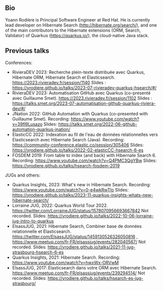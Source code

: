 ## Bio

Yoann Rodière is Principal Software Engineer at Red Hat.
He is currently lead developer on Hibernate Search (http://hibernate.org/search/),
and one of the main contributors to the Hibernate extensions (ORM, Search, Validator)
of Quarkus (https://quarkus.io/), the cloud-native Java stack.

## Previous talks

Conferences:

* RivieraDEV 2023: Recherche plein-texte distribuée avec Quarkus, Hibernate ORM, Hibernate Search et Elasticsearch.
  https://2023.rivieradev.fr/session/1140
  Slides : https://yrodiere.github.io/talks/2023-07-rivieradev-quarkus-hsearch/#/
* RivieraDEV 2023: Automatisation GitHub avec Quarkus (co-presenté avec Guillaume Smet).
  https://2023.rivieradev.fr/session/1102
  Slides : https://talks.smet.org/2023-07-automatisation-github-quarkus-riviera-dev/#/
* JNation 2022: GitHub Automation with Quarkus (co-presented with Guillaume Smet).
  Recording: https://www.youtube.com/watch?v=39fl9Lusazo
  Slides: https://talks.smet.org/2022-06-github-automation-quarkus-jnation/
* ElasticCC 2022: Indexation au fil de l'eau de données relationnelles vers Elasticsearch avec Hibernate Search (Java).
  Recording: https://community-conference.elastic.co/session/305406
  Slides: https://yrodiere.github.io/talks/2022-02-elasticCC-hsearch-6-es
* FOSDEM 2019: From table to index (and back) with Hibernate Search 6.
  Recording: https://www.youtube.com/watch?v=Q4PMC3QgYBw
  Slides: https://yrodiere.github.io/talks/hsearch-fosdem-2019

JUGs and others:

* Quarkus Insights, 2023: What's new in Hibernate Search.
  Recording: https://www.youtube.com/watch?v=0-e4wkRwTIo
  Slides: https://yrodiere.github.io/talks/2023-11-quarkus-insights-whats-new-hibernate-search/
* Lorraine JUG, 2022: Quarkus World Tour 2022.
  https://twitter.com/LorraineJUG/status/1578070956693667842
  Not recorded.
  Slides: https://yrodiere.github.io/talks/2022-10-06-lorraine-jug-intro-to-quarkus
* ElsassJUG, 2021: Hibernate Search, Combiner base de données relationnelle et Elasticsearch.
  https://twitter.com/ElsassJUG/status/1459130526326050816 , https://www.meetup.com/fr-FR/elsassjug/events/282040567/
  Not recorded.
  Slides: https://yrodiere.github.io/talks/2021-11-jug-strasbourg-hsearch-6-es
* Quarkus Insights, 2021: Hibernate Search.
  Recording: https://www.youtube.com/watch?v=hwxWx-ORVwM
* ElsassJUG, 2017: Elasticsearch dans votre ORM avec Hibernate Search.
  https://www.meetup.com/fr-FR/elsassjug/events/239294514/
  Not recorded.
  Slides: https://yrodiere.github.io/talks/hsearch-es-jug-strasbourg/
